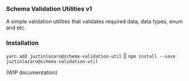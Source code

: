 ### Schema Validation Utilities v1
A simple validation utilities that validates required data, data types, enum and etc.

### Installation
`yarn add juztinlazaro@schema-validation-util` || `npm install --save juztinlazaro@schema-validation-util`

(WIP documentation)
